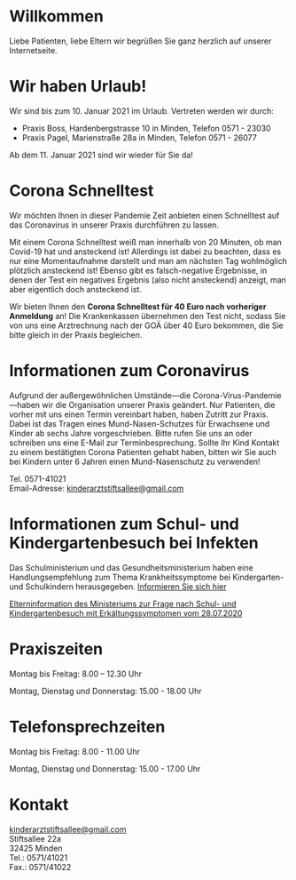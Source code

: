 # Willkommen

Liebe Patienten, liebe Eltern wir begrüßen Sie ganz herzlich auf unserer Internetseite.

# Wir haben Urlaub!

Wir sind bis zum 10. Januar 2021 im Urlaub. Vertreten werden wir durch:
- Praxis Boss, Hardenbergstrasse 10 in Minden,  Telefon  0571 - 23030
- Praxis Pagel, Marienstraße 28a in Minden,  Telefon 0571 - 26077

Ab dem 11. Januar 2021 sind wir wieder für Sie da!

# Corona Schnelltest

Wir möchten Ihnen in dieser Pandemie Zeit anbieten einen Schnelltest auf das Coronavirus in unserer Praxis durchführen zu lassen. 

Mit einem Corona Schnelltest weiß man innerhalb von 20 Minuten, ob man Covid-19 hat und ansteckend ist! Allerdings ist dabei zu beachten, dass es nur eine Momentaufnahme darstellt und man am nächsten Tag wohlmöglich plötzlich ansteckend ist! Ebenso gibt es falsch-negative Ergebnisse, in denen der Test ein negatives Ergebnis (also nicht ansteckend) anzeigt, man aber eigentlich doch ansteckend ist.

Wir bieten Ihnen den **Corona Schnelltest für 40 Euro nach vorheriger Anmeldung** an! Die Krankenkassen übernehmen den Test nicht,  sodass Sie von uns eine Arztrechnung nach der GOÄ über 40 Euro bekommen,  die Sie bitte gleich in der Praxis begleichen. 


# Informationen zum Coronavirus

Aufgrund der außergewöhnlichen Umstände—die Corona-Virus-Pandemie—haben wir die Organisation unserer Praxis geändert. 
Nur Patienten, die vorher mit uns einen Termin vereinbart haben, haben Zutritt zur Praxis. Dabei ist das Tragen eines Mund-Nasen-Schutzes für Erwachsene und Kinder ab sechs Jahre vorgeschrieben. Bitte rufen Sie uns an oder schreiben uns eine E-Mail zur Terminbesprechung. 
Sollte Ihr Kind Kontakt zu einem bestätigten Corona Patienten gehabt haben,  bitten wir Sie auch bei Kindern unter 6 Jahren einen Mund-Nasenschutz zu verwenden!

Tel. 0571-41021  
Email-Adresse: <kinderarztstiftsallee@gmail.com>  

# Informationen zum Schul- und Kindergartenbesuch bei Infekten

Das Schulministerium und das Gesundheitsministerium haben eine Handlungsempfehlung zum Thema Krankheitssymptome bei Kindergarten- und Schulkindern herausgegeben. [Informieren Sie sich hier](https://www.schulministerium.nrw.de/themen/schulsystem/elterninfo-wenn-mein-kind-zuhause-erkrankt-handlungsempfehlung)

[Elterninformation des Ministeriums zur Frage nach Schul- und Kindergartenbesuch mit Erkältungssymptomen vom 28.07.2020](https://www.mkffi.nrw/sites/default/files/asset/document/20200728_offizielle_information_land_nrw_krankheitssymptome.pdf)

# Praxiszeiten

Montag bis Freitag: 8.00 – 12.30 Uhr

Montag, Dienstag und Donnerstag: 15.00 - 18.00 Uhr

# Telefonsprechzeiten

Montag bis Freitag: 8.00 - 11.00 Uhr

Montag, Dienstag und Donnerstag: 15.00 - 17.00 Uhr

# Kontakt

<kinderarztstiftsallee@gmail.com>  
Stiftsallee 22a  
32425 Minden  
Tel.: 0571/41021  
Fax.: 0571/41022
